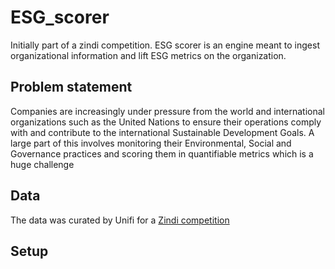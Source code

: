 # ESG_scorer
Initially part of a zindi competition. ESG scorer is an engine meant to ingest organizational information and lift ESG metrics on the organization.
 ## Problem statement
Companies are increasingly under pressure from the world and international organizations such as the United Nations to ensure their operations comply with and contribute to the international Sustainable Development Goals. A large part of this involves monitoring their Environmental, Social and Governance practices and scoring them in quantifiable metrics which is a huge challenge
 ## Data
The data was curated by Unifi for a [Zindi competition](https://zindi.africa/competitions/unifi-value-frameworks-pdf-lifting-competition)
 ## Setup

